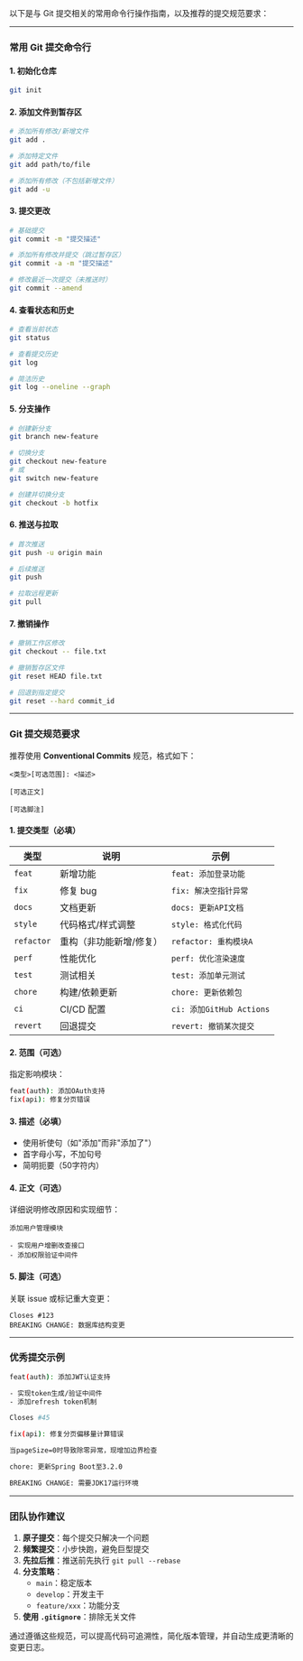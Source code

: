以下是与 Git 提交相关的常用命令行操作指南，以及推荐的提交规范要求：

---

### **常用 Git 提交命令行**

#### 1. **初始化仓库**
```bash
git init
```

#### 2. **添加文件到暂存区**
```bash
# 添加所有修改/新增文件
git add .

# 添加特定文件
git add path/to/file

# 添加所有修改（不包括新增文件）
git add -u
```

#### 3. **提交更改**
```bash
# 基础提交
git commit -m "提交描述"

# 添加所有修改并提交（跳过暂存区）
git commit -a -m "提交描述"

# 修改最近一次提交（未推送时）
git commit --amend
```

#### 4. **查看状态和历史**
```bash
# 查看当前状态
git status

# 查看提交历史
git log

# 简洁历史
git log --oneline --graph
```

#### 5. **分支操作**
```bash
# 创建新分支
git branch new-feature

# 切换分支
git checkout new-feature
# 或
git switch new-feature

# 创建并切换分支
git checkout -b hotfix
```

#### 6. **推送与拉取**
```bash
# 首次推送
git push -u origin main

# 后续推送
git push

# 拉取远程更新
git pull
```

#### 7. **撤销操作**
```bash
# 撤销工作区修改
git checkout -- file.txt

# 撤销暂存区文件
git reset HEAD file.txt

# 回退到指定提交
git reset --hard commit_id
```

---

### **Git 提交规范要求**

推荐使用 **Conventional Commits** 规范，格式如下：
```
<类型>[可选范围]: <描述>

[可选正文]

[可选脚注]
```

#### 1. **提交类型（必填）**
| 类型       | 说明                          | 示例                  |
|------------|-------------------------------|-----------------------|
| `feat`     | 新增功能                      | `feat: 添加登录功能`  |
| `fix`      | 修复 bug                      | `fix: 解决空指针异常` |
| `docs`     | 文档更新                      | `docs: 更新API文档`   |
| `style`    | 代码格式/样式调整             | `style: 格式化代码`   |
| `refactor` | 重构（非功能新增/修复）       | `refactor: 重构模块A` |
| `perf`     | 性能优化                      | `perf: 优化渲染速度`  |
| `test`     | 测试相关                      | `test: 添加单元测试`  |
| `chore`    | 构建/依赖更新                 | `chore: 更新依赖包`   |
| `ci`       | CI/CD 配置                    | `ci: 添加GitHub Actions` |
| `revert`   | 回退提交                      | `revert: 撤销某次提交` |

#### 2. **范围（可选）**
指定影响模块：
```bash
feat(auth): 添加OAuth支持
fix(api): 修复分页错误
```

#### 3. **描述（必填）**
- 使用祈使句（如"添加"而非"添加了"）
- 首字母小写，不加句号
- 简明扼要（50字符内）

#### 4. **正文（可选）**
详细说明修改原因和实现细节：
```
添加用户管理模块

- 实现用户增删改查接口
- 添加权限验证中间件
```

#### 5. **脚注（可选）**
关联 issue 或标记重大变更：
```
Closes #123
BREAKING CHANGE: 数据库结构变更
```

---

### **优秀提交示例**
```bash
feat(auth): 添加JWT认证支持

- 实现token生成/验证中间件
- 添加refresh token机制

Closes #45
```

```bash
fix(api): 修复分页偏移量计算错误

当pageSize=0时导致除零异常，现增加边界检查
```

```bash
chore: 更新Spring Boot至3.2.0

BREAKING CHANGE: 需要JDK17运行环境
```

---

### **团队协作建议**
1. **原子提交**：每个提交只解决一个问题
2. **频繁提交**：小步快跑，避免巨型提交
3. **先拉后推**：推送前先执行 `git pull --rebase`
4. **分支策略**：
   - `main`：稳定版本
   - `develop`：开发主干
   - `feature/xxx`：功能分支
5. **使用 `.gitignore`**：排除无关文件

通过遵循这些规范，可以提高代码可追溯性，简化版本管理，并自动生成更清晰的变更日志。